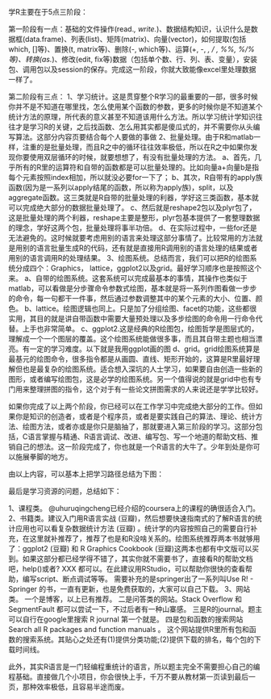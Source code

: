 学R主要在于5点三阶段：

第一阶段有一点：基础的文件操作(read.*, write.*)、数据结构知识，认识什么是数据框(data.frame)、列表(list)、矩阵(matrix)、向量(vector)，如何提取(包括which, []等)、置换(t, matrix等)、删除(-, which等)、运算(+, -, *, / , %%, %/%等)、转换(as.*)、修改(edit, fix等)数据（包括单个数、行、列、表、变量），安装包、调用包以及session的保存。完成这一阶段，你就大致能像excel里处理数据一样了。

第二阶段有三点：
1、学习统计。这是贯穿整个R学习的最重要的一部，很多时候你并不是不知道在哪里找，怎么使用某个函数的参数，更多的时候你是不知道某个统计方法的原理，所代表的意义甚至不知道该用什么方法。所以学习统计学知识往往才是学习R的关键，之后找函数、怎么用其实都是傻瓜式的，并不需要你从头编写算法。这部分内容页要结合每个人要做的事做
2、批量处理。由于R和matlab一样，注重的是批量处理，而且R之中的循环往往效率极低，所以在R之中如果你发现你要使用双层循环的时候，就要想想了，有没有批量处理的方法。
a、首先，几乎所有的R里的运算符和自带的函数都是可以批量处理的。比如向量a+向量b是指每个元素按照index相加，所以就没必要for一下了；
b、其次，R自带有的apply族函数(因为是一系列以apply结尾的函数，所以称为apply族)，split，以及aggregate函数。这三类就是R自带的批量处理的利器，学好这三类函数，基本就可以完成绝大部分的数据批量处理了。
c、然后就是reshape2包以及plyr包了，这是批量处理的两个利器，reshape主要是整形，plyr包基本提供了一套整理数据的理念，学好这两个包，批量处理将事半功倍。
d、在实际过程中，一些for还是无法避免的。这时候就要考虑用别的语言来处理这部分事情了。比较常用的方法就是用别的语言批量生成R的代码，还有就是直接用R调用别的语言处理的结果或者用别的语言调用R的处理结果。
3、绘图系统。总结而言，我们可以把R的绘图系统分成四个：Graphics， lattice，ggplot2以及grid。最好学习顺序也是按照这个来。
a、自带的绘图系统。这套系统可以完成最基本的事情，其操作也类似于matlab，可以看做是分步骤命令参数式绘图，基本就是将一系列作图看做一步步的命令，每一句都干一件事，然后通过参数调整其中的某个元素的大小、位置、颜色。
b、lattice。绘图逻辑也同上。只是加了分组绘图、facet的功能，这些都很实用，其目的就是讲自带函数中需要大量预处理以及多步绘图的命令用一行命令代替。上手也非常简单。
c、ggplot2.这是经典的R绘图包，绘图哲学是图层式的，理解成一个一个图层的覆盖。这个绘图系统能做很多事，而且其自带主题也相当漂亮。有一定的学习难度。以下就是我用ggplot画的图
d、grid。grid绘图系统算是最基元的绘图命令，很多指令都是从画圆、直线、矩形开始的，这算是R里最好理解但也是最复杂的绘图系统。适合想入深坑的人士学习，如果要自由创造一些新的图形，或者编写绘图包，这是必学的绘图系统。另一个值得说的就是grid中也有专门用来整理拼图的指令，这个对于有一些论文拼图需求的人来说还是学学比较好。

如果你完成了以上两个阶段，你已经可以在工作学习中完成绝大部分的工作。但如果你是知识的创造者，或者是个程序员，或者是要实践自己的算法、理论、统计方法、绘图方法，或者亦或是你只是脑抽了，那就要进入第三阶段的学习。这部分包括，C语言掌握与精通、R语言调试、改进、编写包、写一个地道的帮助文档、推销自己的想法。这一阶段完成了，你也就是一个R语言的大牛了。少年到处是你可以施展拳脚的地方。

由以上内容，可以基本上把学习路径总结为下图：

最后是学习资源的问题，总结如下：

1、课程类。 @uhuruqingcheng已经介绍的coursera上的课程的确很适合入门。
2、书籍类。建议入门用R语言实战 (豆瓣)，然后想要快速指南式的了解R语言的统计应用也可以看复杂数据统计方法 (豆瓣) 。统计学的内容按照自己的需要自行补充，在这里就补推荐了，推荐了也是和R没啥关系的。绘图系统推荐两本书就够用了：ggplot2 (豆瓣) 和 R Graphics Cookbook (豆瓣)这两本也都有中文版可以买到。如果这部分都已经学得不错了，其实你就不需要书了，直接看R的帮助文档吧，help()或者? XXX 都可以。在此建议用RStudio，可以帮助你很快的查看帮助，编写script、断点调试等等。
需要补充的是springer出了一系列叫Use R! - Springer 的书，一直有更新，也是免费获取的，大家可以自己下载。
3、网站类。
一个是博客，以上已有推荐。
二是问答类的网站。Stack Overflow 和 SegmentFault 都可以尝试一下，不过后者有一种山寨感。
三是R的journal。题主可以自行在google里搜索 R journal 第一个就是。
四是包和函数的搜索网站Search all R packages and function manuals 。 这个网站提供R里所有包和函数的搜索系统。其贴心之处还有(1)提供分类功能;(2)提供下载的排名，每个包的下载时间线。

此外，其实R语言是一门轻编程重统计的语言，所以题主完全不需要担心自己的编程基础。直接做几个小项目，你会很快上手，千万不要从教材第一页读到最后一页，那种效率极低，且容易半途而废。